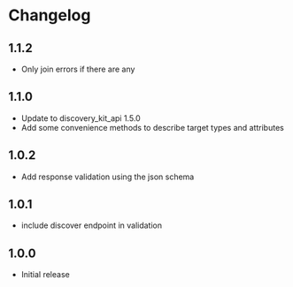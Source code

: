 # Changelog

## 1.1.2

- Only join errors if there are any

## 1.1.0

- Update to discovery_kit_api 1.5.0
- Add some convenience methods to describe target types and attributes

## 1.0.2

- Add response validation using the json schema

## 1.0.1

- include discover endpoint in validation

## 1.0.0

- Initial release

